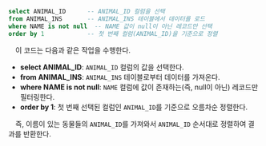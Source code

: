 ```sql
select ANIMAL_ID      -- ANIMAL_ID 컬럼을 선택
from ANIMAL_INS       -- ANIMAL_INS 테이블에서 데이터를 로드
where NAME is not null  -- NAME 값이 null이 아닌 레코드만 선택
order by 1            -- 첫 번째 컬럼(ANIMAL_ID)을 기준으로 정렬
```

&emsp;이 코드는 다음과 같은 작업을 수행한다.

- **select ANIMAL_ID**: `ANIMAL_ID` 컬럼의 값을 선택한다.
- **from ANIMAL_INS**: `ANIMAL_INS` 테이블로부터 데이터를 가져온다.
- **where NAME is not null**: `NAME` 컬럼에 값이 존재하는(즉, null이 아닌) 레코드만 필터링한다.
- **order by 1**: 첫 번째 선택된 컬럼인 `ANIMAL_ID`를 기준으로 오름차순 정렬한다.

&emsp;즉, 이름이 있는 동물들의 `ANIMAL_ID`를 가져와서 `ANIMAL_ID` 순서대로 정렬하여 결과를 반환한다.